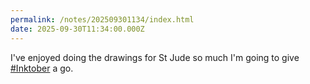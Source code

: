 ```yaml
---
permalink: /notes/202509301134/index.html
date: 2025-09-30T11:34:00.000Z
---
```


I've enjoyed doing the drawings for St Jude so much I'm going to give [#Inktober](https://inktober.com) a go.
